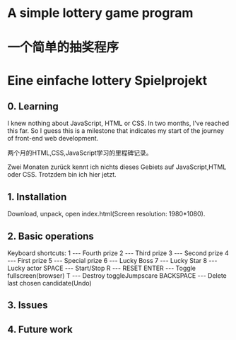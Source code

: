 # A simple lottery game program
# 一个简单的抽奖程序
# Eine einfache lottery Spielprojekt

## 0. Learning
   I knew nothing about JavaScript, HTML or CSS. In two months, I've reached this far. So I guess this is a milestone that 
   indicates my start of the journey of front-end web development. 
   
   两个月的HTML,CSS,JavaScript学习的里程碑记录。
   
   Zwei Monaten zurück kennt ich nichts dieses Gebiets auf JavaScript,HTML oder CSS. Trotzdem bin ich hier jetzt. 
   
## 1. Installation
   Download, unpack, open index.html(Screen resolution: 1980*1080).
   
## 2. Basic operations
   Keyboard shortcuts:
      1 ---  Fourth prize
      2 ---  Third prize
      3 ---  Second prize
      4 ---  First prize
      5 ---  Special prize
      6 ---  Lucky Boss
      7 ---  Lucky Star
      8 ---  Lucky actor
      SPACE  ---  Start/Stop
      R ---  RESET
      ENTER --- Toggle fullscreen(browser)
      T ---  Destroy toggleJumpscare
      BACKSPACE --- Delete last chosen candidate(Undo)
    
## 3. Issues

## 4. Future work
